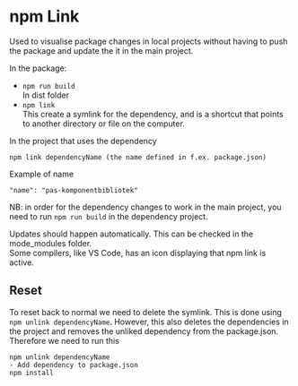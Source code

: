# npm Link

Used to visualise package changes in local projects without having to push the package and update the it in the main project.

In the package:

- `npm run build`\
  In dist folder
- `npm link`\
  This create a symlink for the dependency, and is a shortcut that points to another directory or file on the computer.

In the project that uses the dependency

`npm link dependencyName (the name defined in f.ex. package.json)`

Example of name
```
"name": "pas-komponentbibliotek"
```

NB: in order for the dependency changes to work in the main project, you need to run `npm run build` in the dependency project.

Updates should happen automatically. This can be checked in the mode_modules folder.\
Some compilers, like VS Code, has an icon displaying that npm link is active.

## Reset

To reset back to normal we need to delete the symlink. This is done using `npm unlink dependencyName`. However, this also deletes the dependencies in the project and removes the unliked dependency from the package.json. Therefore we need to run this

```
npm unlink dependencyName
- Add dependency to package.json
npm install
```
